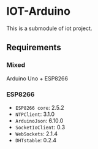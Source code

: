 # IOT-Arduino

This is a submodule of iot project.

## Requirements

### Mixed

Arduino Uno + ESP8266

### ESP8266

- `ESP8266 core`: 2.5.2
- `NTPClient`: 3.1.0
- `ArduinoJson`: 6.10.0
- `SocketIoClient`: 0.3
- `WebSockets`: 2.1.4
- `DHTstable`: 0.2.4
